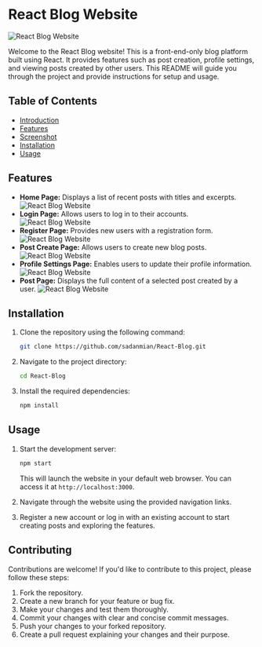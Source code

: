 # React Blog Website

![React Blog Website](./public/home.png)

Welcome to the React Blog website! This is a front-end-only blog platform built using React. It provides features such as post creation, profile settings, and viewing posts created by other users. This README will guide you through the project and provide instructions for setup and usage.

## Table of Contents

- [Introduction](#react-blog-website)
- [Features](#features)
- [Screenshot](#screenshot)
- [Installation](#installation)
- [Usage](#usage)

## Features

- **Home Page:** Displays a list of recent posts with titles and excerpts.
  ![React Blog Website](./public/home.png)
- **Login Page:** Allows users to log in to their accounts.
  ![React Blog Website](./public/login.png)
- **Register Page:** Provides new users with a registration form.
  ![React Blog Website](./public/register.png)
- **Post Create Page:** Allows users to create new blog posts.
  ![React Blog Website](./public/create.png)
- **Profile Settings Page:** Enables users to update their profile information.
  ![React Blog Website](./public/setting.png)
- **Post Page:** Displays the full content of a selected post created by a user.
  ![React Blog Website](./public/post.png)

## Installation

1. Clone the repository using the following command:

   ```bash
   git clone https://github.com/sadanmian/React-Blog.git
   ```

2. Navigate to the project directory:

   ```bash
   cd React-Blog
   ```

3. Install the required dependencies:

   ```bash
   npm install
   ```

## Usage

1. Start the development server:

   ```bash
   npm start
   ```

   This will launch the website in your default web browser. You can access it at `http://localhost:3000`.

2. Navigate through the website using the provided navigation links.

3. Register a new account or log in with an existing account to start creating posts and exploring the features.

## Contributing

Contributions are welcome! If you'd like to contribute to this project, please follow these steps:

1. Fork the repository.
2. Create a new branch for your feature or bug fix.
3. Make your changes and test them thoroughly.
4. Commit your changes with clear and concise commit messages.
5. Push your changes to your forked repository.
6. Create a pull request explaining your changes and their purpose.
